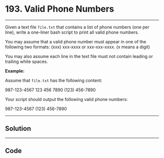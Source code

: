 # 193. Valid Phone Numbers

---

Given a text file `file.txt` that contains a list of phone numbers (one per line), write a one-liner bash script to print all valid phone numbers.

You may assume that a valid phone number must appear in one of the following two formats: (xxx) xxx-xxxx or xxx-xxx-xxxx. (x means a digit)

You may also assume each line in the text file must not contain leading or trailing white spaces.

**Example:**

Assume that `file.txt` has the following content:


987-123-4567
123 456 7890
(123) 456-7890


Your script should output the following valid phone numbers:


987-123-4567
(123) 456-7890

---

## Solution



---

## Code
```python


```